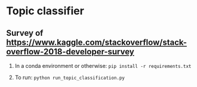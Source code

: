 # Topic classifier 
  
## Survey of https://www.kaggle.com/stackoverflow/stack-overflow-2018-developer-survey

1) In a conda environment or otherwise: `pip install -r requirements.txt`

2) To run: `python run_topic_classification.py`

